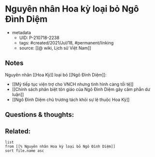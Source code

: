 ---
---

# Nguyên nhân Hoa kỳ loại bỏ Ngô Đình Diệm

- metadata
	- UID: P-210718-2238
	- tags: #created/2021/Jul/18, #permanent/linking
	- source: [[@ wiki, Lịch sử Việt Nam]]

## Notes
Nguyên nhân [[Hoa Kỳ]] loại bỏ [[Ngô Đình Diệm]]:
- [[Mỹ tiếp tục viện trợ cho VNCH nhưng tình hình càng tồi tệ]]
- [[Chính sách phân biệt tôn giáo của Ngô Đình Diệm gây căm phẫn dư luận]]
- [[Ngô Đình Diệm chủ trương tách khỏi sự lệ thuộc Hoa Kỳ]]

## Questions & thoughts:

## Related:
```dataview
list
from [[% Nguyên nhân Hoa kỳ loại bỏ Ngô Đình Diệm]]
sort file.name asc
```
